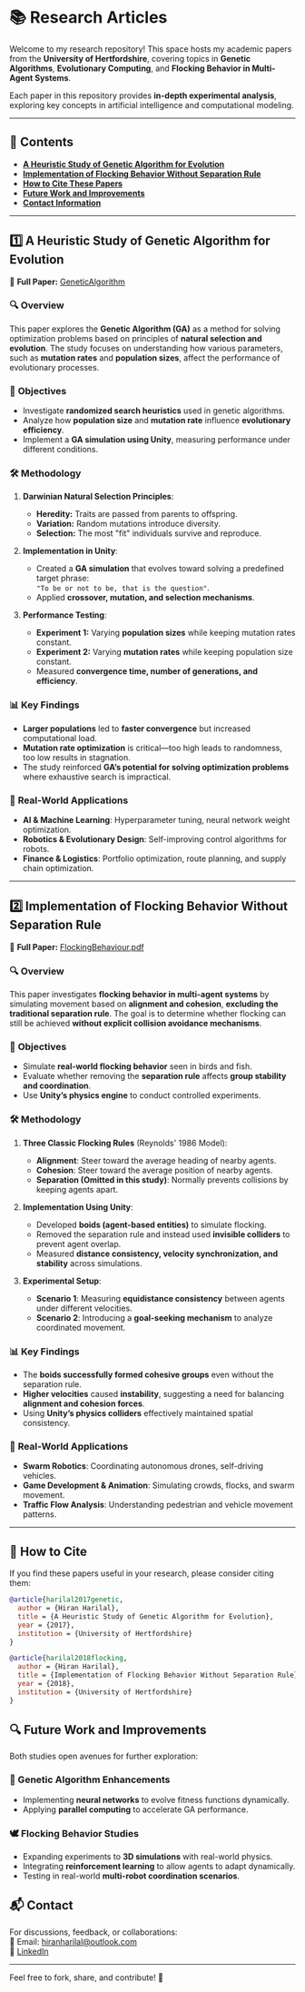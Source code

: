 # 📚 Research Articles  

Welcome to my research repository! This space hosts my academic papers from the **University of Hertfordshire**, covering topics in **Genetic Algorithms**, **Evolutionary Computing**, and **Flocking Behavior in Multi-Agent Systems**.  

Each paper in this repository provides **in-depth experimental analysis**, exploring key concepts in artificial intelligence and computational modeling.

---

## 📑 Contents  

- **[A Heuristic Study of Genetic Algorithm for Evolution](#1️⃣-a-heuristic-study-of-genetic-algorithm-for-evolution)**
- **[Implementation of Flocking Behavior Without Separation Rule](#2️⃣-implementation-of-flocking-behavior-without-separation-rule)**
- **[How to Cite These Papers](#📌-how-to-cite)**
- **[Future Work and Improvements](#🔍-future-work-and-improvements)**  
- **[Contact Information](#📬-contact)**  

---

## 1️⃣ A Heuristic Study of Genetic Algorithm for Evolution  
📄 **Full Paper:** [GeneticAlgorithm](GeneticAlgorithm.pdf)  

### 🔍 **Overview**  
This paper explores the **Genetic Algorithm (GA)** as a method for solving optimization problems based on principles of **natural selection and evolution**. The study focuses on understanding how various parameters, such as **mutation rates** and **population sizes**, affect the performance of evolutionary processes.

### 🎯 **Objectives**  
- Investigate **randomized search heuristics** used in genetic algorithms.
- Analyze how **population size** and **mutation rate** influence **evolutionary efficiency**.
- Implement a **GA simulation using Unity**, measuring performance under different conditions.

### 🛠 **Methodology**  
1. **Darwinian Natural Selection Principles**:  
   - **Heredity:** Traits are passed from parents to offspring.  
   - **Variation:** Random mutations introduce diversity.  
   - **Selection:** The most "fit" individuals survive and reproduce.  

2. **Implementation in Unity**:  
   - Created a **GA simulation** that evolves toward solving a predefined target phrase:  
     `"To be or not to be, that is the question"`.  
   - Applied **crossover, mutation, and selection mechanisms**.  

3. **Performance Testing**:  
   - **Experiment 1:** Varying **population sizes** while keeping mutation rates constant.  
   - **Experiment 2:** Varying **mutation rates** while keeping population size constant.  
   - Measured **convergence time, number of generations, and efficiency**.  

### 📊 **Key Findings**  
- **Larger populations** led to **faster convergence** but increased computational load.  
- **Mutation rate optimization** is critical—too high leads to randomness, too low results in stagnation.  
- The study reinforced **GA’s potential for solving optimization problems** where exhaustive search is impractical.  

### 🚀 **Real-World Applications**  
- **AI & Machine Learning**: Hyperparameter tuning, neural network weight optimization.  
- **Robotics & Evolutionary Design**: Self-improving control algorithms for robots.  
- **Finance & Logistics**: Portfolio optimization, route planning, and supply chain optimization.  

---

## 2️⃣ Implementation of Flocking Behavior Without Separation Rule  
📄 **Full Paper:** [FlockingBehaviour.pdf](FlockingBehaviour.pdf)  

### 🔍 **Overview**  
This paper investigates **flocking behavior in multi-agent systems** by simulating movement based on **alignment and cohesion**, **excluding the traditional separation rule**. The goal is to determine whether flocking can still be achieved **without explicit collision avoidance mechanisms**.

### 🎯 **Objectives**  
- Simulate **real-world flocking behavior** seen in birds and fish.  
- Evaluate whether removing the **separation rule** affects **group stability and coordination**.  
- Use **Unity’s physics engine** to conduct controlled experiments.  

### 🛠 **Methodology**  
1. **Three Classic Flocking Rules** (Reynolds' 1986 Model):  
   - **Alignment**: Steer toward the average heading of nearby agents.  
   - **Cohesion**: Steer toward the average position of nearby agents.  
   - **Separation (Omitted in this study)**: Normally prevents collisions by keeping agents apart.  

2. **Implementation Using Unity**:  
   - Developed **boids (agent-based entities)** to simulate flocking.  
   - Removed the separation rule and instead used **invisible colliders** to prevent agent overlap.  
   - Measured **distance consistency, velocity synchronization, and stability** across simulations.  

3. **Experimental Setup**:  
   - **Scenario 1**: Measuring **equidistance consistency** between agents under different velocities.  
   - **Scenario 2**: Introducing a **goal-seeking mechanism** to analyze coordinated movement.  

### 📊 **Key Findings**  
- The **boids successfully formed cohesive groups** even without the separation rule.  
- **Higher velocities** caused **instability**, suggesting a need for balancing **alignment and cohesion forces**.  
- Using **Unity’s physics colliders** effectively maintained spatial consistency.  

### 🚀 **Real-World Applications**  
- **Swarm Robotics**: Coordinating autonomous drones, self-driving vehicles.  
- **Game Development & Animation**: Simulating crowds, flocks, and swarm movement.  
- **Traffic Flow Analysis**: Understanding pedestrian and vehicle movement patterns.  

---

## 📌 How to Cite  
If you find these papers useful in your research, please consider citing them:  

```bibtex
@article{harilal2017genetic,
  author = {Hiran Harilal},
  title = {A Heuristic Study of Genetic Algorithm for Evolution},
  year = {2017},
  institution = {University of Hertfordshire}
}

@article{harilal2018flocking,
  author = {Hiran Harilal},
  title = {Implementation of Flocking Behavior Without Separation Rule},
  year = {2018},
  institution = {University of Hertfordshire}
}
```
## 🔍 Future Work and Improvements  
Both studies open avenues for further exploration:  

### 🧬 Genetic Algorithm Enhancements  
- Implementing **neural networks** to evolve fitness functions dynamically.  
- Applying **parallel computing** to accelerate GA performance.  

### 🕊️ Flocking Behavior Studies  
- Expanding experiments to **3D simulations** with real-world physics.  
- Integrating **reinforcement learning** to allow agents to adapt dynamically.  
- Testing in real-world **multi-robot coordination scenarios**.  

## 📬 Contact  
For discussions, feedback, or collaborations:  
📧 Email: hiranharilal@outlook.com  
🔗 [LinkedIn](https://www.linkedin.com/in/hiranharilal)  

---

Feel free to fork, share, and contribute! 🚀

